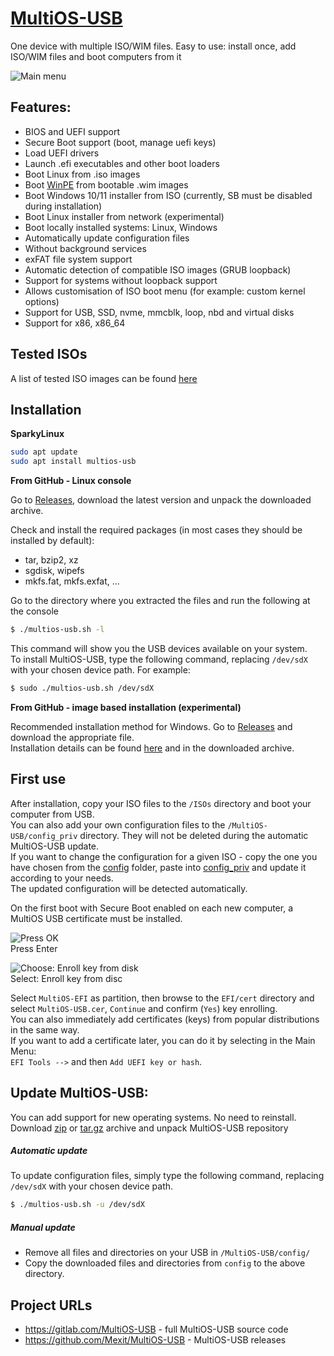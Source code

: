 # [MultiOS-USB](https://github.com/Mexit/MultiOS-USB)

One device with multiple ISO/WIM files. Easy to use: install once, add ISO/WIM files and boot computers from it

![Main menu](docs/main_menu.png)

## Features:

- BIOS and UEFI support
- Secure Boot support (boot, manage uefi keys)
- Load UEFI drivers
- Launch .efi executables and other boot loaders
- Boot Linux from .iso images
- Boot [WinPE](https://en.wikipedia.org/wiki/Windows_Preinstallation_Environment) from bootable .wim images
- Boot Windows 10/11 installer from ISO (currently, SB must be disabled during installation)
- Boot Linux installer from network (experimental)
- Boot locally installed systems: Linux, Windows
- Automatically update configuration files
- Without background services
- exFAT file system support
- Automatic detection of compatible ISO images (GRUB loopback)
- Support for systems without loopback support
- Allows customisation of ISO boot menu (for example: custom kernel options)
- Support for USB, SSD, nvme, mmcblk, loop, nbd and virtual disks
- Support for x86, x86_64

## Tested ISOs

A list of tested ISO images can be found [here](docs/Supported_OS.md)

## Installation

**SparkyLinux**

```sh
sudo apt update
sudo apt install multios-usb
```

**From GitHub - Linux console**

Go to [Releases](https://github.com/Mexit/MultiOS-USB/releases), download the latest version and unpack the downloaded archive.

Check and install the required packages (in most cases they should be installed by default):
- tar, bzip2, xz
- sgdisk, wipefs
- mkfs.fat, mkfs.exfat, ...

Go to the directory where you extracted the files and run the following at the console

```sh
$ ./multios-usb.sh -l
```

This command will show you the USB devices available on your system.  
To install MultiOS-USB, type the following command, replacing `/dev/sdX` with your chosen device path.
For example:

```sh
$ sudo ./multios-usb.sh /dev/sdX
```

**From GitHub - image based installation (experimental)**

Recommended installation method for Windows. Go to [Releases](https://github.com/Mexit/MultiOS-USB/releases) and download the appropriate file.  
Installation details can be found [here](docs/README_image) and in the downloaded archive.

## First use

After installation, copy your ISO files to the `/ISOs` directory and boot your computer from USB.  
You can also add your own configuration files to the `/MultiOS-USB/config_priv` directory. They will not be deleted during the automatic MultiOS-USB update.  
If you want to change the configuration for a given ISO - copy the one you have chosen from the [config](config) folder, paste into [config_priv](config_priv) and update it according to your needs.  
The updated configuration will be detected automatically.

On the first boot with Secure Boot enabled on each new computer, a MultiOS USB certificate must be installed.

![Press OK](docs/Security_Volation.png)  
Press Enter

![Choose: Enroll key from disk](docs/Enroll_key.png)  
Select: Enroll key from disc

Select `MultiOS-EFI` as partition, then browse to the `EFI/cert` directory and select `MultiOS-USB.cer`, `Continue` and confirm (`Yes`) key enrolling.  
You can also immediately add certificates (keys) from popular distributions in the same way.  
If you want to add a certificate later, you can do it by selecting in the Main Menu:  
`EFI Tools -->` and then `Add UEFI key or hash`.

## Update MultiOS-USB:

You can add support for new operating systems. No need to reinstall.  
Download [zip](https://github.com/Mexit/MultiOS-USB/archive/refs/heads/master.zip) or [tar.gz](https://github.com/Mexit/MultiOS-USB/archive/refs/heads/master.tar.gz) archive and unpack MultiOS-USB repository

##### Automatic update
To update configuration files, simply type the following command, replacing `/dev/sdX` with your chosen device path.

```sh
$ ./multios-usb.sh -u /dev/sdX
```

##### Manual update
- Remove all files and directories on your USB in `/MultiOS-USB/config/`
- Copy the downloaded files and directories from `config` to the above directory.

## Project URLs
- https://gitlab.com/MultiOS-USB - full MultiOS-USB source code
- https://github.com/Mexit/MultiOS-USB - MultiOS-USB releases
